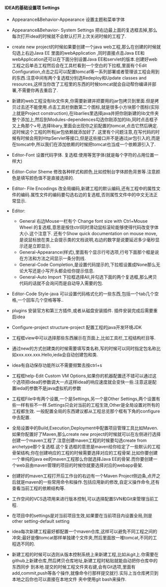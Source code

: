 #### IDEA的基础设置项 Settings
* Appearance&Behavior-Appearance 设置主题和菜单字体
* Appearance&Behavior- System Settings 把右边最上面的复选框去掉,那么每次打开idea的时候就不会默认打开上次关闭时候的工程了.
* create new project的时候如果要创建一个java web工程,那么在创建的时候就勾选上右边Java EE 里面的webApplication ,同时直接点击Java EE和webApplication还可以在下面分别设置Java EE和servlet的版本.创建好web工程之后单击工程然后会在工具栏看到一个空白的下拉框,里面有个Edit Configuration,点击之后可以配置tomcat等一系列部署或者管理该工程会用到的东西.注意中间有两个复选框分别选Redeploy和Update classes and resources,这样当你改了工程里的东西的时候tomcat就会自动帮你编译并部署,不需要你再去重启了.
* 新建的web工程没有lib文件夹,你需要新建并把要用的jar包拷贝到里面.但是拷贝过去还不能使用.点击工具栏倒数第二个图标,就是很多小方块那个图标(实际上就是Project construction),在libarlies里选择java并把你刚新建的lib文件夹整个添加上,然后到Modules-dependences勾选你刚添加的lib,同时点击框子又上角那个+号,选择libary,里面会出现你之前配置的tomcat,点击它然后确定.这时候这个工程的所有jar包依赖就添加好了. 这里有个问题注意,在写代码的时候有时候会用到HttpServlet等接口,但是这些接口并不是通过jar包引入的,而是在tomcat中,所以我们在添加依赖的时候把tomcat也当成一个依赖源引入了.
* Editor-Font 设置代码字体. 复选框:使用等宽字体(就是每个字符的占用位置一样大)
* Editor-Color Sheme 修改各种样式和颜色,比如控制台字体颜色背景等.注意颜色是填写颜色值不是直接选择的. 
* Editor- File Encodings 改全局编码,新建工程的默认编码,还有工程中的属性文件的编码.属性文件的编码要勾选右边的复选框,否则属性文件中的中文无法正常显示.
* Editor:
  - General 右边Mouse一栏有个 Change font size with Ctrl+Mouse Wheel 的复选框,意思是按住ctrl同时滑动鼠标滚轮能够使得代码改变字体大小.这个注意下. 还有个Show quick documentation on mouse move,是说鼠标放在类上会提示类的文档说明,右边的数字是说要延迟多少毫秒显示还是立即显示.
  - General-Appearance(样式),里面有个显示行号选项,行号下面那个框是说在方法和方法之间显示一条分割线.
  - General-Code Completion,是设置代码提示的,下拉框设置成None那么无论大写还是小写开头都会给你提示信息.
  - General-Auto Import 下拉框选择All,并勾选下面的两个复选框,那么拷贝代码的话就不会询问而是自动导入需要的包.
* Editor-Code Style-java 可以设置代码格式化的一些东西,包括一个tab几个空格,一个回车几个空格等等..
* plugins 安装官方和第三方插件,或者从磁盘安装插件. 插件安装完成后需要重启idea
* Configure-project structure-project 配置工程的java开发环境JDK
* 工程框view中可以选择那些东西展示在页面上,比如工具栏,工程结构栏目等.
* 通过new的方式创建类的时候需要填写类名称,写的时候可以同时指定包名称比如xxx.xxx.xxx.Hello,ieda会自动创建包和类.
* idea有自动保存功能所以不需要频繁去按ctrl+s
* 工程框help-Edit Custom VM Options,如果你的机器配置还不错可以通过这个选项把idea的参数调大一点这样idea的响应速度就会变快一些.注意这是配置ieda的参数不是java虚拟机的参数
* 工程框File中有两个设置,一个是Settings,另一个是Other Settings,两个设置有些一样有些不一样.Settings只会对当前的工程生效,Other是全局设置对所有的工程都生效. 一般配置全局的东西建议都从工程总览那个框有下角的configure中去配置.
* 全局设置中的Build,Execution,Deployment中配置项目管理工具比如Maven.如果你配置好了Maven,那么create new project的时候就可以在左侧进行选择创建一个maven工程了.注意创建maven工程的时候要勾选create from archetype那个复选框.这个复选框的意思是maven给你给定了一些默认的工程骨架结构,你在创建响应的工程的时候需要选择对应的工程骨架.比如你要创建一个单纯的java ee的maven工程那么你就选择Java EE的骨架.而你要创建一个web且由maven管理的项目的时候你就要选择对应的webapp骨架.
* 创建好的maven工程打开后工作台的右边有一个Maven Project侧边条,点开之后就是maven的一些常用命令和操作.包括应用新的修改,自定义操作命令,还有查看当前工程的依赖结构等.
* 工作空间的VCS选项用来进行版本控制,可以选择配置SVN和Git来管理当前工程.
* 在项目中的settings是对当前项目生效,如果要在当前项目内设置全局,则是other setting-default setting

* idea每次新建工程最好都配置一个maven仓库,这样可以避免不同工程之间的冲突;最好是像tomcat那样单独建个文件夹,然后里面放一堆tomcat,不同的工程选不同的.
* 新建工程的时候可以选则从版本控制系统上来新建工程,比如从git上.你需要在github上新建仓库,然后拷贝仓库地址,新建工程时粘贴就能自动把你仓库中的东西同步
到本地.提交的时候工程文件夹右键,会有Git选项,里面有add,commit,push等各个操作,就像命令行那样提交就行.实际上当仓库拷贝到本地之后你也可以直接在本地文件
夹中使用git bash来操作.
